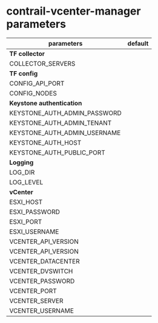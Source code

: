 # contrail-vcenter-manager parameters

| parameters                   | default |
| ---------------------------- | ------- |
| **TF collector**             |         |
| COLLECTOR_SERVERS            |         |
| **TF config**                |         |
| CONFIG_API_PORT              |         |
| CONFIG_NODES                 |         |
| **Keystone authentication**  |         |
| KEYSTONE_AUTH_ADMIN_PASSWORD |         |
| KEYSTONE_AUTH_ADMIN_TENANT   |         |
| KEYSTONE_AUTH_ADMIN_USERNAME |         |
| KEYSTONE_AUTH_HOST           |         |
| KEYSTONE_AUTH_PUBLIC_PORT    |         |
| **Logging**                  |         |
| LOG_DIR                      |         |
| LOG_LEVEL                    |         |
| **vCenter**                  |         |
| ESXI_HOST                    |         |
| ESXI_PASSWORD                |         |
| ESXI_PORT                    |         |
| ESXI_USERNAME                |         |
| VCENTER_API_VERSION          |         |
| VCENTER_API_VERSION          |         |
| VCENTER_DATACENTER           |         |
| VCENTER_DVSWITCH             |         |
| VCENTER_PASSWORD             |         |
| VCENTER_PORT                 |         |
| VCENTER_SERVER               |         |
| VCENTER_USERNAME             |         |
